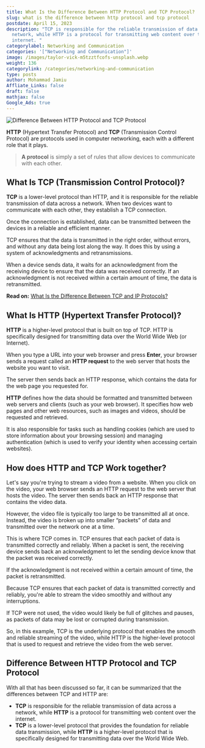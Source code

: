 ```yaml
---
title: What Is the Difference Between HTTP Protocol and TCP Protocol?
slug: what is the difference between http protocol and tcp protocol
postdate: April 15, 2023
description: "TCP is responsible for the reliable transmission of data across a
  network, while HTTP is a protocol for transmitting web content over the
  internet. "
categorylabel: Networking and Communication
categories: '["Networking and Communication"]'
image: /images/taylor-vick-m5tzztfcofs-unsplash.webp
weight: 136
categorylink: /categories/networking-and-communication
type: posts
author: Mohammad Jamiu
Affliate_Links: false
draft: false
mathjax: false
Google_Ads: true
---
```

![Difference Between HTTP Protocol and TCP Protocol](/images/taylor-vick-m5tzztfcofs-unsplash.webp "Difference Between HTTP Protocol and TCP Protocol")

**HTTP** (Hypertext Transfer Protocol) and **TCP** (Transmission Control Protocol) are protocols used in computer networking, each with a different role that it plays. 

> **A protocol** is simply a set of rules that allow devices to communicate with each other.

## What Is TCP (Transmission Control Protocol)?

**TCP** is a lower-level protocol than HTTP, and it is responsible for the reliable transmission of data across a network. When two devices want to communicate with each other, they establish a TCP connection. 

Once the connection is established, data can be transmitted between the devices in a reliable and efficient manner.

TCP ensures that the data is transmitted in the right order, without errors, and without any data being lost along the way. It does this by using a system of acknowledgments and retransmissions. 

When a device sends data, it waits for an acknowledgment from the receiving device to ensure that the data was received correctly. If an acknowledgment is not received within a certain amount of time, the data is retransmitted.

**Read on:** [What Is the Difference Between TCP and IP Protocols?](/networking/what-is-the-difference-between-tcp-and-ip-protocols/)



## What Is HTTP (Hypertext Transfer Protocol)?

**HTTP** is a higher-level protocol that is built on top of TCP. HTTP is specifically designed for transmitting data over the World Wide Web (or Internet). 

When you type a URL into your web browser and press **Enter**, your browser sends a request called an **HTTP request** to the web server that hosts the website you want to visit. 

The server then sends back an HTTP response, which contains the data for the web page you requested for.

**HTTP** defines how the data should be formatted and transmitted between web servers and clients (such as your web browser). It specifies how web pages and other web resources, such as images and videos, should be requested and retrieved. 

It is also responsible for tasks such as handling cookies (which are used to store information about your browsing session) and managing authentication (which is used to verify your identity when accessing certain websites).

## How does HTTP and TCP Work together?

Let's say you're trying to stream a video from a website. When you click on the video, your web browser sends an HTTP request to the web server that hosts the video. The server then sends back an HTTP response that contains the video data.

However, the video file is typically too large to be transmitted all at once. Instead, the video is broken up into smaller “packets” of data and transmitted over the network one at a time.

This is where TCP comes in. TCP ensures that each packet of data is transmitted correctly and reliably. When a packet is sent, the receiving device sends back an acknowledgment to let the sending device know that the packet was received correctly. 

If the acknowledgment is not received within a certain amount of time, the packet is retransmitted.

Because TCP ensures that each packet of data is transmitted correctly and reliably, you're able to stream the video smoothly and without any interruptions. 

If TCP were not used, the video would likely be full of glitches and pauses, as packets of data may be lost or corrupted during transmission.

So, in this example, TCP is the underlying protocol that enables the smooth and reliable streaming of the video, while HTTP is the higher-level protocol that is used to request and retrieve the video from the web server.

## Difference Between HTTP Protocol and TCP Protocol

With all that has been discussed so far, it can be summarized that the differences between TCP and HTTP are:

* **TCP** is responsible for the reliable transmission of data across a network, while **HTTP** is a protocol for transmitting web content over the internet. 
* **TCP** is a lower-level protocol that provides the foundation for reliable data transmission, while **HTTP** is a higher-level protocol that is specifically designed for transmitting data over the World Wide Web.